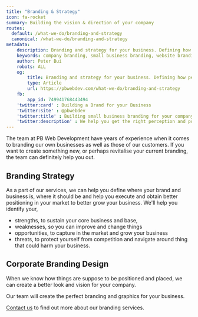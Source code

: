 ```yaml
---
title: "Branding & Strategy"
icon: fa-rocket
summary: Building the vision & direction of your company
routes:
  default: /what-we-do/branding-and-strategy
  canonical: /what-we-do/branding-and-strategy
metadata:
    description: Branding and strategy for your business. Defining how people perceive your business/company.
    keywords: company branding, small business branding, website branding, online branding, digital branding
    author: Peter Bui
    robots: ALL
    og:
        title: Branding and strategy for your business. Defining how people perceive your company.
        type: Article
        url: https://pbwebdev.com/what-we-do/branding-and-strategy
    fb:
        app_id: 749941768443494
    'twitter:card' : Building a Brand for your Business
    'twitter:site' : @pbwebdev
    'twitter:title' : Building small business branding for your company.
    'twitter:description' : We help you get the right perception and positioning in the market for the right customers that you want.
---
```

The team at PB Web Development have years of experience when it comes to branding our own businesses as well as those of our customers. If you want to create something new, or perhaps revitalise your current branding, the team can definitely help you out.

## Branding Strategy

As a part of our services, we can help you define where your brand and business is, where it should be and help you execute and obtain better positioning in your market to better grow your business. We'll help you identify your,

* strengths, to sustain your core business and base,
* weaknesses, so you can improve and change things
* opportunities, to capture in the market and grow your business
* threats, to protect yourself from competition and navigate around thing that could harm your business.

## Corporate Branding Design

When we know how things are suppose to be positioned and placed, we can create a better look and vision for your company.

Our team will create the perfect branding and graphics for your business.

<a href="/contact" title="Contact the PB Web Development team">Contact us</a> to find out more about our branding services.